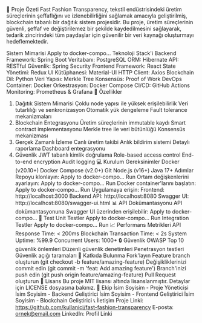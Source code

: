 🎯 Proje Özeti
Fast Fashion Transparency, tekstil endüstrisindeki üretim süreçlerinin şeffaflığını ve izlenebilirliğini sağlamak amacıyla geliştirilmiş, blockchain tabanlı bir dağıtık sistem projesidir. Bu proje, üretim süreçlerinin güvenli, şeffaf ve değiştirilemez bir şekilde kaydedilmesini sağlayarak, tedarik zincirindeki tüm paydaşlar için güvenilir bir veri kaynağı oluşturmayı hedeflemektedir.

Sistem Mimarisi
Apply to docker-compo...
Teknoloji Stack'i
Backend
Framework: Spring Boot
Veritabanı: PostgreSQL
ORM: Hibernate
API: RESTful
Güvenlik: Spring Security
Frontend
Framework: React
State Yönetimi: Redux
UI Kütüphanesi: Material-UI
HTTP Client: Axios
Blockchain
Dil: Python
Veri Yapısı: Merkle Tree
Konsensüs: Proof of Work
DevOps
Container: Docker
Orkestrasyon: Docker Compose
CI/CD: GitHub Actions
Monitoring: Prometheus & Grafana
🚀 Özellikler
1. Dağıtık Sistem Mimarisi
Çoklu node yapısı ile yüksek erişilebilirlik
Veri tutarlılığı ve senkronizasyon
Otomatik yük dengeleme
Fault tolerance mekanizmaları
2. Blockchain Entegrasyonu
Üretim süreçlerinin immutable kaydı
Smart contract implementasyonu
Merkle tree ile veri bütünlüğü
Konsensüs mekanizması
3. Gerçek Zamanlı İzleme
Canlı üretim takibi
Anlık bildirim sistemi
Detaylı raporlama
Dashboard entegrasyonu
4. Güvenlik
JWT tabanlı kimlik doğrulama
Role-based access control
End-to-end encryption
Audit logging
💻 Kurulum
Gereksinimler
Docker (v20.10+)
Docker Compose (v2.0+)
Git
Node.js (v16+)
Java 17+
Adımlar
Repoyu klonlayın:
Apply to docker-compo...
Run
Ortam değişkenlerini ayarlayın:
Apply to docker-compo...
Run
Docker container'larını başlatın:
Apply to docker-compo...
Run
Uygulamaya erişin:
Frontend: http://localhost:3000
Backend API: http://localhost:8080
Swagger UI: http://localhost:8080/swagger-ui.html
📊 API Dokümantasyonu
API dokümantasyonuna Swagger UI üzerinden erişilebilir:
Apply to docker-compo...
🧪 Test
Unit Testler
Apply to docker-compo...
Run
Integration Testler
Apply to docker-compo...
Run
📈 Performans Metrikleri
API Response Time: < 200ms
Blockchain Transaction Time: < 2s
System Uptime: %99.9
Concurrent Users: 1000+
🔒 Güvenlik
OWASP Top 10 güvenlik önlemleri
Düzenli güvenlik denetimleri
Penetrasyon testleri
Güvenlik açığı taramaları
🤝 Katkıda Bulunma
Fork'layın
Feature branch oluşturun (git checkout -b feature/amazing-feature)
Değişikliklerinizi commit edin (git commit -m 'feat: Add amazing feature')
Branch'inizi push edin (git push origin feature/amazing-feature)
Pull Request oluşturun
📝 Lisans
Bu proje MIT lisansı altında lisanslanmıştır. Detaylar için LICENSE dosyasına bakınız.
👥 Ekip
İsim Soyisim - Proje Yöneticisi
İsim Soyisim - Backend Geliştirici
İsim Soyisim - Frontend Geliştirici
İsim Soyisim - Blockchain Geliştirici
📞 İletişim
Proje Linki: https://github.com/kullanici/fast-fashion-transparency
E-posta: ornek@email.com
LinkedIn: Profil Linki
